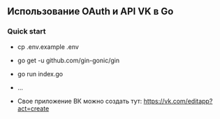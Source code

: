 ## Использование OAuth и API VK в Go

### Quick start
- cp .env.example .env
- go get -u github.com/gin-gonic/gin
- go run index.go
- ...


- Свое приложение ВК можно создать тут:
https://vk.com/editapp?act=create